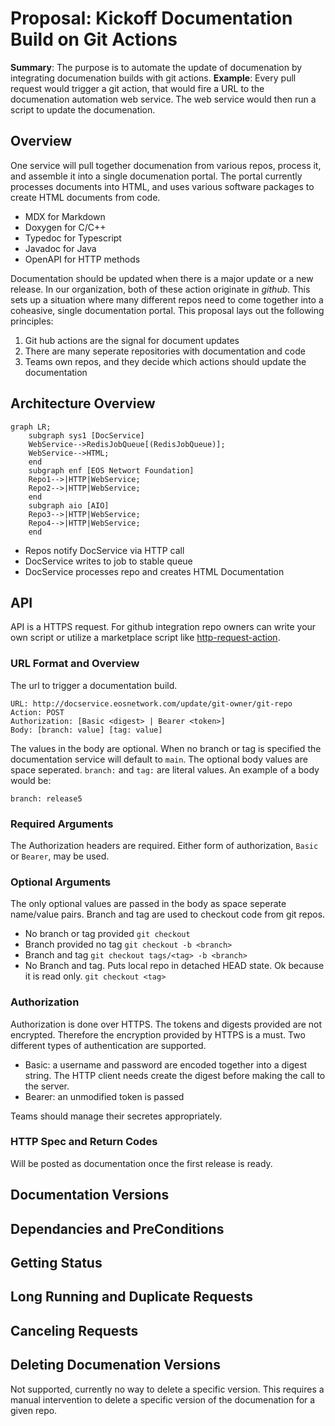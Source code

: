 # Proposal: Kickoff Documentation Build on Git Actions

**Summary**: The purpose is to automate the update of documenation by integrating documenation builds with git actions. 
**Example**: Every pull request would trigger a git action, that would fire a URL to the documenation automation web service. The web service would then run a script to update the documenation. 

## Overview

One service will pull together documenation from various repos, process it, and assemble it into a single documenation portal. The portal currently processes documents into HTML, and uses various software packages to create HTML documents from code.
* MDX for Markdown
* Doxygen for C/C++
* Typedoc for Typescript
* Javadoc for Java
* OpenAPI for HTTP methods 

Documentation should be updated when there is a major update or a new release. In our organization, both of these action originate in *github*. This sets up a situation where many different repos need to come together into a coheasive, single documentation portal. This proposal lays out the following principles:
1. Git hub actions are the signal for document updates
2. There are many seperate repositories with documentation and code 
3. Teams own repos, and they decide which actions should update the documentation

## Architecture Overview
```mermaid
graph LR;
    subgraph sys1 [DocService]
    WebService-->RedisJobQueue[(RedisJobQueue)];
    WebService-->HTML;
    end
    subgraph enf [EOS Networt Foundation]
    Repo1-->|HTTP|WebService;
    Repo2-->|HTTP|WebService;
    end
    subgraph aio [AIO]
    Repo3-->|HTTP|WebService;
    Repo4-->|HTTP|WebService;
    end
```

* Repos notify DocService via HTTP call
* DocService writes to job to stable queue
* DocService processes repo and creates HTML Documentation

## API
API is a HTTPS request. For github integration repo owners can write your own script or utilize a marketplace script like [http-request-action](https://github.com/fjogeleit/http-request-action). 

### URL Format and Overview

The url to trigger a documentation build. 
```
URL: http://docservice.eosnetwork.com/update/git-owner/git-repo
Action: POST
Authorization: [Basic <digest> | Bearer <token>] 
Body: [branch: value] [tag: value]
```
The values in the body are optional. When no branch or tag is specified the documentation service will default to `main`. The optional body values are space seperated. `branch:` and `tag:` are literal values. An example of a body would be:
```
branch: release5
```


### Required Arguments

The Authorization headers are required. Either form of authorization, `Basic` or `Bearer`, may be used. 

### Optional Arguments

The only optional values are passed in the body as space seperate name/value pairs. Branch and tag are used to checkout code from git repos. 
* No branch or tag provided
`git checkout`
* Branch provided no tag
`git checkout -b <branch>`
* Branch and tag 
`git checkout tags/<tag> -b <branch>`
* No Branch and tag. Puts local repo in detached HEAD state. Ok because it is read only.
`git checkout <tag>`

### Authorization

Authorization is done over HTTPS. The tokens and digests provided are not encrypted. Therefore the encryption provided by HTTPS is a must. Two different types of authentication are supported.
* Basic: a username and password are encoded together into a digest string. The HTTP client needs create the digest before making the call to the server.
* Bearer: an unmodified token is passed

Teams should manage their secretes appropriately. 

### HTTP Spec and Return Codes

Will be posted as documentation once the first release is ready.

## Documentation Versions 

## Dependancies and PreConditions 

## Getting Status

## Long Running and Duplicate Requests

## Canceling Requests

## Deleting Documenation Versions
Not supported, currently no way to delete a specific version. This requires a manual intervention to delete a specific version of the documenation for a given repo. 
